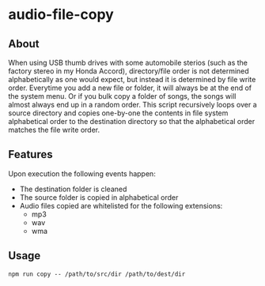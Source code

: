 # audio-file-copy

## About

When using USB thumb drives with some automobile sterios (such as the factory stereo in my Honda Accord), directory/file order is not determined alphabetically as one would expect, but instead it is determined by file write order.  Everytime you add a new file or folder, it will always be at the end of the system menu.  Or if you bulk copy a folder of songs, the songs will almost always end up in a random order.  This script recursively loops over a source directory and copies one-by-one the contents in file system alphabetical order to the destination directory so that the alphabetical order matches the file write order.

## Features

Upon execution the following events happen:
- The destination folder is cleaned
- The source folder is copied in alphabetical order
- Audio files copied are whitelisted for the following extensions:
    - mp3
    - wav
    - wma

## Usage

```npm run copy -- /path/to/src/dir /path/to/dest/dir```